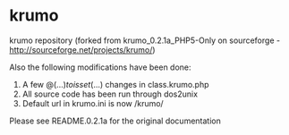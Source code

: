 krumo
=====

krumo repository (forked from krumo_0.2.1a_PHP5-Only on sourceforge - http://sourceforge.net/projects/krumo/)

Also the following modifications have been done:

1. A few @($...) to isset($...) changes in class.krumo.php
1. All source code has been run through dos2unix
1. Default url in krumo.ini is now /krumo/

Please see README.0.2.1a for the original documentation

